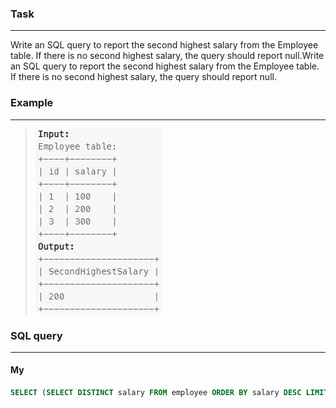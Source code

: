 ### Task

___

Write an SQL query to report the second highest salary from the Employee table. If there is no second highest salary, the query should report null.Write an SQL query to report the second highest salary from the Employee table. If there is no second highest salary, the query should report null.

### Example

___

> <img src="example.PNG" width="202" height="295">

### SQL query

___

#### My

```sql
SELECT (SELECT DISTINCT salary FROM employee ORDER BY salary DESC LIMIT 1,1) SecondHighestSalary 
```
